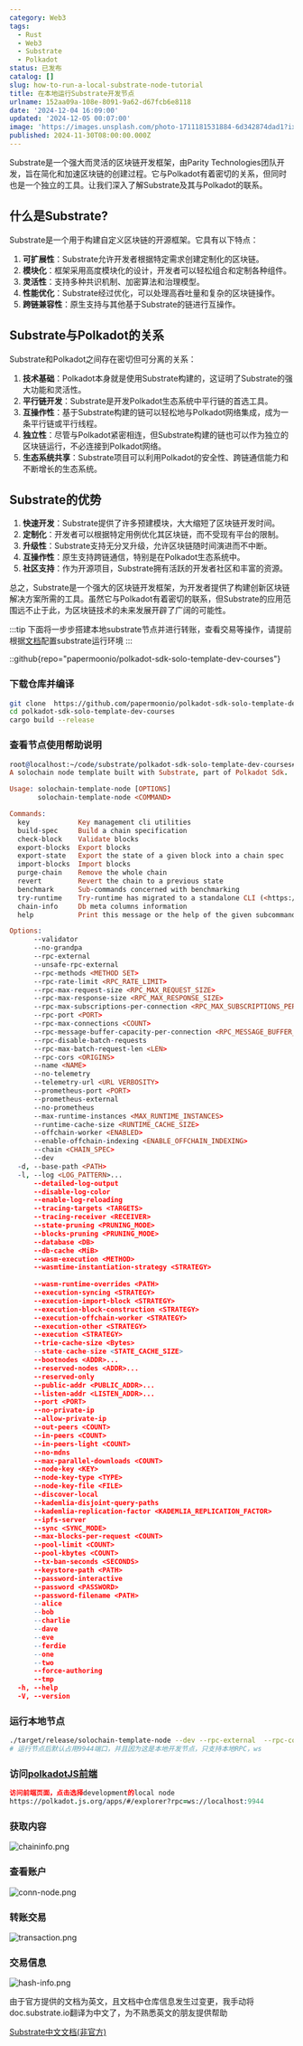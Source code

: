 ```yaml
---
category: Web3
tags:
  - Rust
  - Web3
  - Substrate
  - Polkadot
status: 已发布
catalog: []
slug: how-to-run-a-local-substrate-node-tutorial
title: 在本地运行Substrate开发节点
urlname: 152aa09a-108e-8091-9a62-d67fcb6e8118
date: '2024-12-04 16:09:00'
updated: '2024-12-05 00:07:00'
image: 'https://images.unsplash.com/photo-1711181531884-6d342874dad1?ixlib=rb-4.0.3&q=85&fm=jpg&crop=entropy&cs=srgb'
published: 2024-11-30T08:00:00.000Z
---
```


Substrate是一个强大而灵活的区块链开发框架，由Parity Technologies团队开发，旨在简化和加速区块链的创建过程。它与Polkadot有着密切的关系，但同时也是一个独立的工具。让我们深入了解Substrate及其与Polkadot的联系。


## 什么是Substrate?


Substrate是一个用于构建自定义区块链的开源框架。它具有以下特点：

1. **可扩展性**：Substrate允许开发者根据特定需求创建定制化的区块链。
2. **模块化**：框架采用高度模块化的设计，开发者可以轻松组合和定制各种组件。
3. **灵活性**：支持多种共识机制、加密算法和治理模型。
4. **性能优化**：Substrate经过优化，可以处理高吞吐量和复杂的区块链操作。
5. **跨链兼容性**：原生支持与其他基于Substrate的链进行互操作。

## Substrate与Polkadot的关系


Substrate和Polkadot之间存在密切但可分离的关系：

1. **技术基础**：Polkadot本身就是使用Substrate构建的，这证明了Substrate的强大功能和灵活性。
2. **平行链开发**：Substrate是开发Polkadot生态系统中平行链的首选工具。
3. **互操作性**：基于Substrate构建的链可以轻松地与Polkadot网络集成，成为一条平行链或平行线程。
4. **独立性**：尽管与Polkadot紧密相连，但Substrate构建的链也可以作为独立的区块链运行，不必连接到Polkadot网络。
5. **生态系统共享**：Substrate项目可以利用Polkadot的安全性、跨链通信能力和不断增长的生态系统。

## Substrate的优势

1. **快速开发**：Substrate提供了许多预建模块，大大缩短了区块链开发时间。
2. **定制化**：开发者可以根据特定用例优化其区块链，而不受现有平台的限制。
3. **升级性**：Substrate支持无分叉升级，允许区块链随时间演进而不中断。
4. **互操作性**：原生支持跨链通信，特别是在Polkadot生态系统中。
5. **社区支持**：作为开源项目，Substrate拥有活跃的开发者社区和丰富的资源。

总之，Substrate是一个强大的区块链开发框架，为开发者提供了构建创新区块链解决方案所需的工具。虽然它与Polkadot有着密切的联系，但Substrate的应用范围远不止于此，为区块链技术的未来发展开辟了广阔的可能性。


:::tip
下面将一步步搭建本地substrate节点并进行转账，查看交易等操作，请提前根据[文档](https://substrate-docs.pages.dev/en/install/macos/?mode=light)配置substrate运行环境
:::


::github{repo="papermoonio/polkadot-sdk-solo-template-dev-courses"}


### 下载仓库并编译


```bash
git clone  https://github.com/papermoonio/polkadot-sdk-solo-template-dev-courses 
cd polkadot-sdk-solo-template-dev-courses
cargo build --release
```


### 查看节点使用帮助说明


```prolog
root@localhost:~/code/substrate/polkadot-sdk-solo-template-dev-courses# ./target/release/solochain-template-node -h
A solochain node template built with Substrate, part of Polkadot Sdk.

Usage: solochain-template-node [OPTIONS]
       solochain-template-node <COMMAND>

Commands:
  key            Key management cli utilities
  build-spec     Build a chain specification
  check-block    Validate blocks
  export-blocks  Export blocks
  export-state   Export the state of a given block into a chain spec
  import-blocks  Import blocks
  purge-chain    Remove the whole chain
  revert         Revert the chain to a previous state
  benchmark      Sub-commands concerned with benchmarking
  try-runtime    Try-runtime has migrated to a standalone CLI (<https://github.com/paritytech/try-runtime-cli>). The subcommand exists as a stub and deprecation notice. It will be removed entirely some time after January 2024
  chain-info     Db meta columns information
  help           Print this message or the help of the given subcommand(s)

Options:
      --validator                                                                                Enable validator mode
      --no-grandpa                                                                               Disable GRANDPA
      --rpc-external                                                                             Listen to all RPC interfaces (default: local)
      --unsafe-rpc-external                                                                      Listen to all RPC interfaces
      --rpc-methods <METHOD SET>                                                                 RPC methods to expose. [default: auto] [possible values: auto, safe, unsafe]
      --rpc-rate-limit <RPC_RATE_LIMIT>                                                          RPC rate limiting (calls/minute) for each connection
      --rpc-max-request-size <RPC_MAX_REQUEST_SIZE>                                              Set the maximum RPC request payload size for both HTTP and WS in megabytes [default: 15]
      --rpc-max-response-size <RPC_MAX_RESPONSE_SIZE>                                            Set the maximum RPC response payload size for both HTTP and WS in megabytes [default: 15]
      --rpc-max-subscriptions-per-connection <RPC_MAX_SUBSCRIPTIONS_PER_CONNECTION>              Set the maximum concurrent subscriptions per connection [default: 1024]
      --rpc-port <PORT>                                                                          Specify JSON-RPC server TCP port
      --rpc-max-connections <COUNT>                                                              Maximum number of RPC server connections [default: 100]
      --rpc-message-buffer-capacity-per-connection <RPC_MESSAGE_BUFFER_CAPACITY_PER_CONNECTION>  The number of messages the RPC server is allowed to keep in memory [default: 64]
      --rpc-disable-batch-requests                                                               Disable RPC batch requests
      --rpc-max-batch-request-len <LEN>                                                          Limit the max length per RPC batch request
      --rpc-cors <ORIGINS>                                                                       Specify browser *origins* allowed to access the HTTP & WS RPC servers
      --name <NAME>                                                                              The human-readable name for this node
      --no-telemetry                                                                             Disable connecting to the Substrate telemetry server
      --telemetry-url <URL VERBOSITY>                                                            The URL of the telemetry server to connect to
      --prometheus-port <PORT>                                                                   Specify Prometheus exporter TCP Port
      --prometheus-external                                                                      Expose Prometheus exporter on all interfaces
      --no-prometheus                                                                            Do not expose a Prometheus exporter endpoint
      --max-runtime-instances <MAX_RUNTIME_INSTANCES>                                            The size of the instances cache for each runtime [max: 32] [default: 8]
      --runtime-cache-size <RUNTIME_CACHE_SIZE>                                                  Maximum number of different runtimes that can be cached [default: 2]
      --offchain-worker <ENABLED>                                                                Execute offchain workers on every block [default: when-authority] [possible values: always, never, when-authority]
      --enable-offchain-indexing <ENABLE_OFFCHAIN_INDEXING>                                      Enable offchain indexing API [default: false] [possible values: true, false]
      --chain <CHAIN_SPEC>                                                                       Specify the chain specification
      --dev                                                                                      Specify the development chain
  -d, --base-path <PATH>                                                                         Specify custom base path
  -l, --log <LOG_PATTERN>...                                                                     Sets a custom logging filter (syntax: `<target>=<level>`)
      --detailed-log-output                                                                      Enable detailed log output
      --disable-log-color                                                                        Disable log color output
      --enable-log-reloading                                                                     Enable feature to dynamically update and reload the log filter
      --tracing-targets <TARGETS>                                                                Sets a custom profiling filter
      --tracing-receiver <RECEIVER>                                                              Receiver to process tracing messages [default: log] [possible values: log]
      --state-pruning <PRUNING_MODE>                                                             Specify the state pruning mode
      --blocks-pruning <PRUNING_MODE>                                                            Specify the blocks pruning mode [default: archive-canonical]
      --database <DB>                                                                            Select database backend to use [possible values: rocksdb, paritydb, auto, paritydb-experimental]
      --db-cache <MiB>                                                                           Limit the memory the database cache can use
      --wasm-execution <METHOD>                                                                  Method for executing Wasm runtime code [default: compiled] [possible values: interpreted-i-know-what-i-do, compiled]
      --wasmtime-instantiation-strategy <STRATEGY>                                               The WASM instantiation method to use [default: pooling-copy-on-write] [possible values: pooling-copy-on-write, recreate-instance-copy-on-write, pooling,
                                                                                                 recreate-instance]
      --wasm-runtime-overrides <PATH>                                                            Specify the path where local WASM runtimes are stored
      --execution-syncing <STRATEGY>                                                             Runtime execution strategy for importing blocks during initial sync [possible values: native, wasm, both, native-else-wasm]
      --execution-import-block <STRATEGY>                                                        Runtime execution strategy for general block import (including locally authored blocks) [possible values: native, wasm, both, native-else-wasm]
      --execution-block-construction <STRATEGY>                                                  Runtime execution strategy for constructing blocks [possible values: native, wasm, both, native-else-wasm]
      --execution-offchain-worker <STRATEGY>                                                     Runtime execution strategy for offchain workers [possible values: native, wasm, both, native-else-wasm]
      --execution-other <STRATEGY>                                                               Runtime execution strategy when not syncing, importing or constructing blocks [possible values: native, wasm, both, native-else-wasm]
      --execution <STRATEGY>                                                                     The execution strategy that should be used by all execution contexts [possible values: native, wasm, both, native-else-wasm]
      --trie-cache-size <Bytes>                                                                  Specify the state cache size [default: 67108864]
      --state-cache-size <STATE_CACHE_SIZE>                                                      DEPRECATED: switch to `--trie-cache-size`
      --bootnodes <ADDR>...                                                                      Specify a list of bootnodes
      --reserved-nodes <ADDR>...                                                                 Specify a list of reserved node addresses
      --reserved-only                                                                            Whether to only synchronize the chain with reserved nodes
      --public-addr <PUBLIC_ADDR>...                                                             Public address that other nodes will use to connect to this node
      --listen-addr <LISTEN_ADDR>...                                                             Listen on this multiaddress
      --port <PORT>                                                                              Specify p2p protocol TCP port
      --no-private-ip                                                                            Always forbid connecting to private IPv4/IPv6 addresses
      --allow-private-ip                                                                         Always accept connecting to private IPv4/IPv6 addresses
      --out-peers <COUNT>                                                                        Number of outgoing connections we're trying to maintain [default: 8]
      --in-peers <COUNT>                                                                         Maximum number of inbound full nodes peers [default: 32]
      --in-peers-light <COUNT>                                                                   Maximum number of inbound light nodes peers [default: 100]
      --no-mdns                                                                                  Disable mDNS discovery (default: true)
      --max-parallel-downloads <COUNT>                                                           Maximum number of peers from which to ask for the same blocks in parallel [default: 5]
      --node-key <KEY>                                                                           Secret key to use for p2p networking
      --node-key-type <TYPE>                                                                     Crypto primitive to use for p2p networking [default: ed25519] [possible values: ed25519]
      --node-key-file <FILE>                                                                     File from which to read the node's secret key to use for p2p networking
      --discover-local                                                                           Enable peer discovery on local networks
      --kademlia-disjoint-query-paths                                                            Require iterative Kademlia DHT queries to use disjoint paths
      --kademlia-replication-factor <KADEMLIA_REPLICATION_FACTOR>                                Kademlia replication factor [default: 20]
      --ipfs-server                                                                              Join the IPFS network and serve transactions over bitswap protocol
      --sync <SYNC_MODE>                                                                         Blockchain syncing mode. [default: full] [possible values: full, fast, fast-unsafe, warp]
      --max-blocks-per-request <COUNT>                                                           Maximum number of blocks per request [default: 64]
      --pool-limit <COUNT>                                                                       Maximum number of transactions in the transaction pool [default: 8192]
      --pool-kbytes <COUNT>                                                                      Maximum number of kilobytes of all transactions stored in the pool [default: 20480]
      --tx-ban-seconds <SECONDS>                                                                 How long a transaction is banned for
      --keystore-path <PATH>                                                                     Specify custom keystore path
      --password-interactive                                                                     Use interactive shell for entering the password used by the keystore
      --password <PASSWORD>                                                                      Password used by the keystore
      --password-filename <PATH>                                                                 File that contains the password used by the keystore
      --alice                                                                                    Shortcut for `--name Alice --validator`
      --bob                                                                                      Shortcut for `--name Bob --validator`
      --charlie                                                                                  Shortcut for `--name Charlie --validator`
      --dave                                                                                     Shortcut for `--name Dave --validator`
      --eve                                                                                      Shortcut for `--name Eve --validator`
      --ferdie                                                                                   Shortcut for `--name Ferdie --validator`
      --one                                                                                      Shortcut for `--name One --validator`
      --two                                                                                      Shortcut for `--name Two --validator`
      --force-authoring                                                                          Enable authoring even when offline
      --tmp                                                                                      Run a temporary node
  -h, --help                                                                                     Print help (see more with '--help')
  -V, --version                                                                                  Print version
```


### 运行本地节点


```bash
./target/release/solochain-template-node --dev --rpc-external  --rpc-cors all
# 运行节点后默认占用9944端口，并且因为这是本地开发节点，只支持本地RPC，ws
```


### 访问[polkadotJS前端](https://polkadot.js.org/apps/#/explorer?rpc=ws://localhost:9944)


```prolog
访问前端页面，点击选择development的local node
https://polkadot.js.org/apps/#/explorer?rpc=ws://localhost:9944
```


### 获取内容


![chaininfo.png](https://prod-files-secure.s3.us-west-2.amazonaws.com/5d24fe63-e567-4804-86f9-9fdc62e13082/89be5adf-5619-4306-be75-45b425e3c446/chaininfo.png?X-Amz-Algorithm=AWS4-HMAC-SHA256&X-Amz-Content-Sha256=UNSIGNED-PAYLOAD&X-Amz-Credential=ASIAZI2LB4662SDOWM62%2F20250219%2Fus-west-2%2Fs3%2Faws4_request&X-Amz-Date=20250219T213140Z&X-Amz-Expires=3600&X-Amz-Security-Token=IQoJb3JpZ2luX2VjEIT%2F%2F%2F%2F%2F%2F%2F%2F%2F%2FwEaCXVzLXdlc3QtMiJHMEUCIQCGZUok7kAiVQPBnFVD21zGEABcsplFd7TwaJjyg3IXOwIgEhyHSyhI0%2FzUgZnrRj5gtN0Yzu761iaN8GmKItgvGqQqiAQIrf%2F%2F%2F%2F%2F%2F%2F%2F%2F%2FARAAGgw2Mzc0MjMxODM4MDUiDDFkkvH8FkHcvBYNcSrcA0MUIremjLFXTNFvzUE1D8JJeEErGV8AZwqxBE8NEC8DhHHtBV1SpQHSqtncJUrcJII2xHe6PrzP6G7XV0IqpVWl072Uoz%2BnjXdzZ2B6xY8JD8mCLPPidB4Z7iGSIH6W2uvRltvLSFvhHeQI4%2Ft5DJPWTcDqg0MTlGTF%2BP%2B%2BozvDNES1NKiCF9JtycE%2B8z6qLHCV2iM9m2SZtLm8%2Bn3x8ukJA%2FNjbT65Wh4sy0%2B3mcOrQgFbzK5POHDE5WXIAWH1mPmra1c9ERTatRjT0kAGaEFV9kaOMk8HSiEsCLbDOPrGATheAzpKiqLw6WFovY%2F2JMFfF3wITsRi0OSsj4YMCqpx6MCPtP6fa76C9R%2F3cxEJ9vZjnokuGaREHSTdFnrX7RdfJbyJn8eP892YNiwEywWt9g78PyvpvpDvV4JGl8AQwM%2Flb1H1miEBnbWoqxhggZRT5LXqdoj%2B1UOHnw5ijBW9bCs%2FJcZo5FD1KIfI05jJej%2BzgaD0%2FcTpxEwoT%2BZu0nv952uLr1vqBzB2hES2Itji6SE8yeT5hfaIhHMFW%2FaJWRXu6IND7e9%2Fn61XElGvIMz%2FPV1szvg2J2Sf9yXIU4IUfo%2BFM6zM1olX19%2Bn%2BZ9BQb596DxLyHDHRUn6MO%2Ft2L0GOqUBopyUMfUK89kb3EgQeStzlrmAZIOdPDtuRmphuQ4Gynio%2B%2BVKRtlGAipzkrz1FN5goPspiqSGaNpcKH8Ep66FQw%2BG1FCY8uLWzM%2Fa7QeUzHtr4mjE4g5ZoEbjGlDuzxdW256C00SqH47pNFqhgtKu9MZBXBNBy%2Bb%2Fk2hx5hMzip6jGk%2F%2Bh1askSh7m3IJORBxCWMpdlXCCt2y4RIPmX5q%2FvHUE14V&X-Amz-Signature=7b71e7ed51a2fb620a2fc822594544afa9d3ae4aa0aa097f796182931a625a20&X-Amz-SignedHeaders=host&x-id=GetObject)


### 查看账户


![conn-node.png](https://prod-files-secure.s3.us-west-2.amazonaws.com/5d24fe63-e567-4804-86f9-9fdc62e13082/05964f92-c6d8-42d1-b4a1-b3a852295683/conn-node.png?X-Amz-Algorithm=AWS4-HMAC-SHA256&X-Amz-Content-Sha256=UNSIGNED-PAYLOAD&X-Amz-Credential=ASIAZI2LB4662SDOWM62%2F20250219%2Fus-west-2%2Fs3%2Faws4_request&X-Amz-Date=20250219T213140Z&X-Amz-Expires=3600&X-Amz-Security-Token=IQoJb3JpZ2luX2VjEIT%2F%2F%2F%2F%2F%2F%2F%2F%2F%2FwEaCXVzLXdlc3QtMiJHMEUCIQCGZUok7kAiVQPBnFVD21zGEABcsplFd7TwaJjyg3IXOwIgEhyHSyhI0%2FzUgZnrRj5gtN0Yzu761iaN8GmKItgvGqQqiAQIrf%2F%2F%2F%2F%2F%2F%2F%2F%2F%2FARAAGgw2Mzc0MjMxODM4MDUiDDFkkvH8FkHcvBYNcSrcA0MUIremjLFXTNFvzUE1D8JJeEErGV8AZwqxBE8NEC8DhHHtBV1SpQHSqtncJUrcJII2xHe6PrzP6G7XV0IqpVWl072Uoz%2BnjXdzZ2B6xY8JD8mCLPPidB4Z7iGSIH6W2uvRltvLSFvhHeQI4%2Ft5DJPWTcDqg0MTlGTF%2BP%2B%2BozvDNES1NKiCF9JtycE%2B8z6qLHCV2iM9m2SZtLm8%2Bn3x8ukJA%2FNjbT65Wh4sy0%2B3mcOrQgFbzK5POHDE5WXIAWH1mPmra1c9ERTatRjT0kAGaEFV9kaOMk8HSiEsCLbDOPrGATheAzpKiqLw6WFovY%2F2JMFfF3wITsRi0OSsj4YMCqpx6MCPtP6fa76C9R%2F3cxEJ9vZjnokuGaREHSTdFnrX7RdfJbyJn8eP892YNiwEywWt9g78PyvpvpDvV4JGl8AQwM%2Flb1H1miEBnbWoqxhggZRT5LXqdoj%2B1UOHnw5ijBW9bCs%2FJcZo5FD1KIfI05jJej%2BzgaD0%2FcTpxEwoT%2BZu0nv952uLr1vqBzB2hES2Itji6SE8yeT5hfaIhHMFW%2FaJWRXu6IND7e9%2Fn61XElGvIMz%2FPV1szvg2J2Sf9yXIU4IUfo%2BFM6zM1olX19%2Bn%2BZ9BQb596DxLyHDHRUn6MO%2Ft2L0GOqUBopyUMfUK89kb3EgQeStzlrmAZIOdPDtuRmphuQ4Gynio%2B%2BVKRtlGAipzkrz1FN5goPspiqSGaNpcKH8Ep66FQw%2BG1FCY8uLWzM%2Fa7QeUzHtr4mjE4g5ZoEbjGlDuzxdW256C00SqH47pNFqhgtKu9MZBXBNBy%2Bb%2Fk2hx5hMzip6jGk%2F%2Bh1askSh7m3IJORBxCWMpdlXCCt2y4RIPmX5q%2FvHUE14V&X-Amz-Signature=79c6a512da4f1e3cf42d2a6c74daeaeda87067e5e64dc8a81901abc3d775d9ce&X-Amz-SignedHeaders=host&x-id=GetObject)


### 转账交易


![transaction.png](https://prod-files-secure.s3.us-west-2.amazonaws.com/5d24fe63-e567-4804-86f9-9fdc62e13082/65593d3b-9b56-4fbe-a383-1447c903127f/transaction.png?X-Amz-Algorithm=AWS4-HMAC-SHA256&X-Amz-Content-Sha256=UNSIGNED-PAYLOAD&X-Amz-Credential=ASIAZI2LB4662SDOWM62%2F20250219%2Fus-west-2%2Fs3%2Faws4_request&X-Amz-Date=20250219T213140Z&X-Amz-Expires=3600&X-Amz-Security-Token=IQoJb3JpZ2luX2VjEIT%2F%2F%2F%2F%2F%2F%2F%2F%2F%2FwEaCXVzLXdlc3QtMiJHMEUCIQCGZUok7kAiVQPBnFVD21zGEABcsplFd7TwaJjyg3IXOwIgEhyHSyhI0%2FzUgZnrRj5gtN0Yzu761iaN8GmKItgvGqQqiAQIrf%2F%2F%2F%2F%2F%2F%2F%2F%2F%2FARAAGgw2Mzc0MjMxODM4MDUiDDFkkvH8FkHcvBYNcSrcA0MUIremjLFXTNFvzUE1D8JJeEErGV8AZwqxBE8NEC8DhHHtBV1SpQHSqtncJUrcJII2xHe6PrzP6G7XV0IqpVWl072Uoz%2BnjXdzZ2B6xY8JD8mCLPPidB4Z7iGSIH6W2uvRltvLSFvhHeQI4%2Ft5DJPWTcDqg0MTlGTF%2BP%2B%2BozvDNES1NKiCF9JtycE%2B8z6qLHCV2iM9m2SZtLm8%2Bn3x8ukJA%2FNjbT65Wh4sy0%2B3mcOrQgFbzK5POHDE5WXIAWH1mPmra1c9ERTatRjT0kAGaEFV9kaOMk8HSiEsCLbDOPrGATheAzpKiqLw6WFovY%2F2JMFfF3wITsRi0OSsj4YMCqpx6MCPtP6fa76C9R%2F3cxEJ9vZjnokuGaREHSTdFnrX7RdfJbyJn8eP892YNiwEywWt9g78PyvpvpDvV4JGl8AQwM%2Flb1H1miEBnbWoqxhggZRT5LXqdoj%2B1UOHnw5ijBW9bCs%2FJcZo5FD1KIfI05jJej%2BzgaD0%2FcTpxEwoT%2BZu0nv952uLr1vqBzB2hES2Itji6SE8yeT5hfaIhHMFW%2FaJWRXu6IND7e9%2Fn61XElGvIMz%2FPV1szvg2J2Sf9yXIU4IUfo%2BFM6zM1olX19%2Bn%2BZ9BQb596DxLyHDHRUn6MO%2Ft2L0GOqUBopyUMfUK89kb3EgQeStzlrmAZIOdPDtuRmphuQ4Gynio%2B%2BVKRtlGAipzkrz1FN5goPspiqSGaNpcKH8Ep66FQw%2BG1FCY8uLWzM%2Fa7QeUzHtr4mjE4g5ZoEbjGlDuzxdW256C00SqH47pNFqhgtKu9MZBXBNBy%2Bb%2Fk2hx5hMzip6jGk%2F%2Bh1askSh7m3IJORBxCWMpdlXCCt2y4RIPmX5q%2FvHUE14V&X-Amz-Signature=c2e237d44db79a003e3713ab7eab3e1973f75d381f8d6a5452f7935ab4bfab8b&X-Amz-SignedHeaders=host&x-id=GetObject)


### 交易信息


![hash-info.png](https://prod-files-secure.s3.us-west-2.amazonaws.com/5d24fe63-e567-4804-86f9-9fdc62e13082/7b9b0ba8-edf2-4998-9e9d-9cde7a64aa23/hash-info.png?X-Amz-Algorithm=AWS4-HMAC-SHA256&X-Amz-Content-Sha256=UNSIGNED-PAYLOAD&X-Amz-Credential=ASIAZI2LB4662SDOWM62%2F20250219%2Fus-west-2%2Fs3%2Faws4_request&X-Amz-Date=20250219T213140Z&X-Amz-Expires=3600&X-Amz-Security-Token=IQoJb3JpZ2luX2VjEIT%2F%2F%2F%2F%2F%2F%2F%2F%2F%2FwEaCXVzLXdlc3QtMiJHMEUCIQCGZUok7kAiVQPBnFVD21zGEABcsplFd7TwaJjyg3IXOwIgEhyHSyhI0%2FzUgZnrRj5gtN0Yzu761iaN8GmKItgvGqQqiAQIrf%2F%2F%2F%2F%2F%2F%2F%2F%2F%2FARAAGgw2Mzc0MjMxODM4MDUiDDFkkvH8FkHcvBYNcSrcA0MUIremjLFXTNFvzUE1D8JJeEErGV8AZwqxBE8NEC8DhHHtBV1SpQHSqtncJUrcJII2xHe6PrzP6G7XV0IqpVWl072Uoz%2BnjXdzZ2B6xY8JD8mCLPPidB4Z7iGSIH6W2uvRltvLSFvhHeQI4%2Ft5DJPWTcDqg0MTlGTF%2BP%2B%2BozvDNES1NKiCF9JtycE%2B8z6qLHCV2iM9m2SZtLm8%2Bn3x8ukJA%2FNjbT65Wh4sy0%2B3mcOrQgFbzK5POHDE5WXIAWH1mPmra1c9ERTatRjT0kAGaEFV9kaOMk8HSiEsCLbDOPrGATheAzpKiqLw6WFovY%2F2JMFfF3wITsRi0OSsj4YMCqpx6MCPtP6fa76C9R%2F3cxEJ9vZjnokuGaREHSTdFnrX7RdfJbyJn8eP892YNiwEywWt9g78PyvpvpDvV4JGl8AQwM%2Flb1H1miEBnbWoqxhggZRT5LXqdoj%2B1UOHnw5ijBW9bCs%2FJcZo5FD1KIfI05jJej%2BzgaD0%2FcTpxEwoT%2BZu0nv952uLr1vqBzB2hES2Itji6SE8yeT5hfaIhHMFW%2FaJWRXu6IND7e9%2Fn61XElGvIMz%2FPV1szvg2J2Sf9yXIU4IUfo%2BFM6zM1olX19%2Bn%2BZ9BQb596DxLyHDHRUn6MO%2Ft2L0GOqUBopyUMfUK89kb3EgQeStzlrmAZIOdPDtuRmphuQ4Gynio%2B%2BVKRtlGAipzkrz1FN5goPspiqSGaNpcKH8Ep66FQw%2BG1FCY8uLWzM%2Fa7QeUzHtr4mjE4g5ZoEbjGlDuzxdW256C00SqH47pNFqhgtKu9MZBXBNBy%2Bb%2Fk2hx5hMzip6jGk%2F%2Bh1askSh7m3IJORBxCWMpdlXCCt2y4RIPmX5q%2FvHUE14V&X-Amz-Signature=bc15bcd942f5307f970592954f92743c06c6279a4b4fc2c4830b335b6b1095fd&X-Amz-SignedHeaders=host&x-id=GetObject)


由于官方提供的文档为英文，且文档中仓库信息发生过变更，我手动将doc.substrate.io翻译为中文了，为不熟悉英文的朋友提供帮助


[ Substrate中文文档(非官方)](https://substrate-docs.pages.dev/en/tutorials/build-a-blockchain/?mode=light)

